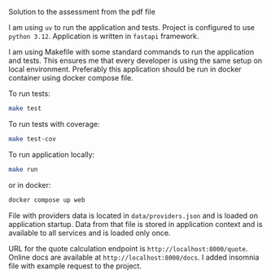 Solution to the assessment from the pdf file

I am using `uv` to run the application and tests. Project is configured to use `python 3.12`.
Application is written in `fastapi` framework.

I am using Makefile with some standard commands to run the application and tests. This ensures me that every developer is using the same setup on local environment.
Preferably this application should be run in docker container using docker compose file.

To run tests:
```bash
make test
```

To run tests with coverage:
```bash
make test-cov
```

To run application 
locally:
```bash
make run
```
or in docker:
```bash
docker compose up web
```

File with providers data is located in `data/providers.json` and is loaded on application startup.
Data from that file is stored in application context and is available to all services and is loaded only once.

URL for the quote calculation endpoint is `http://localhost:8000/quote`.
Online docs are available at `http://localhost:8000/docs`.
I added insomnia file with example request to the project.

